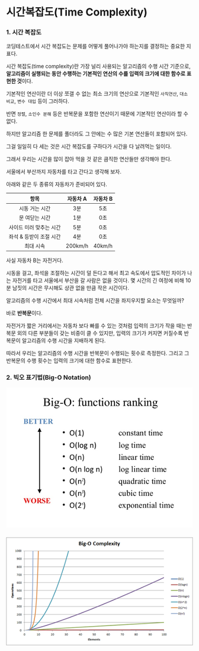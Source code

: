 # 시간복잡도(Time Complexity)



### 1. 시간 복잡도

코딩테스트에서 시간 복잡도는 문제를 어떻게 풀어나가야 하는지를 결정하는 중요한 지표다.

시간 복잡도(time complexity)란 가장 널리 사용되는 알고리즘의 수행 시간 기준으로, **알고리즘이 실행되는 동안 수행하는 기본적인 연산의 수를 입력의 크기에 대한 함수로 표현한 것**이다.

기본적인 연산이란 더 이상 쪼갤 수 없는 최소 크기의 연산으로 기본적인 `사칙연산`, `대소 비교`, `변수 대입` 등이 그러하다.

반면 `정렬`, `소인수 분해` 등은 반복문을 포함한 연산이기 때문에 기본적인 연산이라 할 수 없다.

하지만 알고리즘 한 문제를 풀더라도 그 안에는 수 많은 기본 연산들이 포함되어 있다.

그걸 일일히 다 세는 것은 시간 복잡도를 구하다가 시간을 다 날려먹는 일이다.

그래서 우리는 시간을 많이 잡아 먹을 것 같은 큼직한 연산들만 생각해야 한다.

서울에서 부산까지 자동차를 타고 간다고 생각해 보자.

아래와 같은 두 종류의 자동차가 준비되어 있다.

|          항목           | 자동차 A | 자동차 B |
| :---------------------: | :------: | :------: |
|     시동 거는 시간      |   3분    |   5초    |
|     문 여닫는 시간      |   1분    |   0초    |
| 사이드 미러 맞추는 시간 |   5분    |   0초    |
| 좌석 & 등받이 조절 시간 |   4분    |   0초    |
|        최대 시속        | 200km/h  |  40km/h  |

사실 자동차 B는 자전거다.

시동을 걸고, 좌석을 조절하는 시간이 덜 든다고 해서 최고 속도에서 압도적인 차이가 나는 자전거를 타고 서울에서 부산을 갈 사람은 없을 것이다. 몇 시간의 긴 여정에 비해 10분 남짓의 시간은  무시해도 상관 없을 만큼 작은 시간이다.

알고리즘의 수행 시간에서 최대 시속처럼 전체 시간을 좌지우지할 요소는 무엇일까?

바로 **반복문**이다.

자전거가 짧은 거리에서는 자동차 보다 빠를 수 있는 것처럼 입력의 크기가 작을 때는 반복문 외의 다른 부분들이 갖는 비중이 클 수 있지만, 입력의 크기가 커지면 커질수록 반복문이 알고리즘의 수행 시간을 지배하게 된다.

따라서 우리는 알고리즘의 수행 시간을 반복문이 수행되는 횟수로 측정한다. 그리고 그 반복문의 수행 횟수는 입력의 크기에 대한 함수로 표현한다.



### 2. 빅오 표기법(Big-O Notation)



<img src="../src/ORanking.jpg"  />



### ![](../src/O.png)





###             

